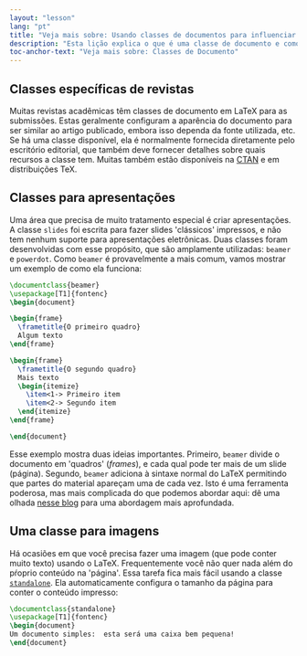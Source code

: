 ```yaml
---
layout: "lesson"
lang: "pt"
title: "Veja mais sobre: Usando classes de documentos para influenciar o design"
description: "Esta lição explica o que é uma classe de documento e como ela pode influenciar a aparência de um documento, e lista as principais classes que você vai encontrar em uma distribuição de TeX."
toc-anchor-text: "Veja mais sobre: Classes de Documento"
---
```


## Classes específicas de revistas

Muitas revistas acadêmicas têm classes de documento em LaTeX para as submissões.
Estas geralmente configuram a aparência do documento para ser similar ao artigo
publicado, embora isso dependa da fonte utilizada, etc.  Se há uma classe
disponível, ela é normalmente fornecida diretamente pelo escritório editorial,
que também deve fornecer detalhes sobre quais recursos a classe tem.  Muitas
também estão disponíveis na [CTAN](https://ctan.org) e em distribuições TeX.

## Classes para apresentações

Uma área que precisa de muito tratamento especial é criar apresentações.
A classe `slides` foi escrita para fazer slides 'clássicos' impressos, e não tem
nenhum suporte para apresentações eletrônicas.  Duas classes foram desenvolvidas
com esse propósito, que são amplamente utilizadas:  `beamer` e `powerdot`.  Como
`beamer` é provavelmente a mais comum, vamos mostrar um exemplo de como ela
funciona:

```latex
\documentclass{beamer}
\usepackage[T1]{fontenc}
\begin{document}

\begin{frame}
  \frametitle{O primeiro quadro}
  Algum texto
\end{frame}

\begin{frame}
  \frametitle{O segundo quadro}
  Mais texto
  \begin{itemize}
    \item<1-> Primeiro item
    \item<2-> Segundo item
  \end{itemize}
\end{frame}

\end{document}
```

Esse exemplo mostra duas ideias importantes.  Primeiro, `beamer` divide o
documento em 'quadros' (_frames_), e cada qual pode ter mais de um slide
(página).  Segundo, `beamer` adiciona à sintaxe normal do LaTeX permitindo que
partes do material apareçam uma de cada vez.  Isto é uma ferramenta poderosa,
mas mais complicada do que podemos abordar aqui:  dê uma olhada
[nesse blog](https://www.texdev.net/2014/01/17/the-beamer-slide-overlay-concept)
para uma abordagem mais aprofundada.

## Uma classe para imagens

Há ocasiões em que você precisa fazer uma imagem (que pode conter muito texto)
usando o LaTeX.  Frequentemente você não quer nada além do pŕoprio conteúdo na
'página'.  Essa tarefa fica mais fácil usando a classe
[`standalone`](https://ctan.org/pkg/standalone).  Ela automaticamente configura
o tamanho da página para conter o conteúdo impresso:

```latex
\documentclass{standalone}
\usepackage[T1]{fontenc}
\begin{document}
Um documento simples:  esta será uma caixa bem pequena!
\end{document}
```
